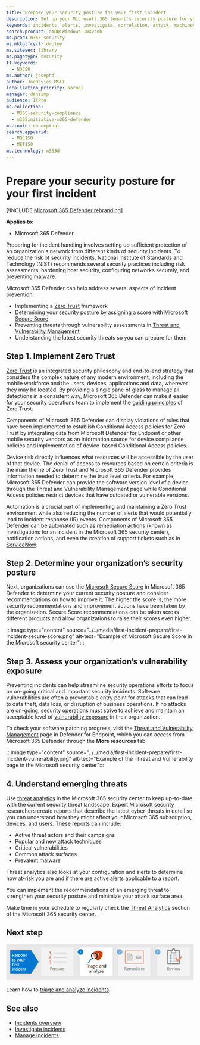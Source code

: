 ```yaml
---
title: Prepare your security posture for your first incident
description: Set up your Microsoft 365 tenant's security posture for your first incident in Microsoft 365 Defender.
keywords: incidents, alerts, investigate, correlation, attack, machines, devices, users, identities, identity, mailbox, email, 365, microsoft, m365
search.product: eADQiWindows 10XVcnh
ms.prod: m365-security
ms.mktglfcycl: deploy
ms.sitesec: library
ms.pagetype: security
f1.keywords: 
  - NOCSH
ms.author: josephd
author: JoeDavies-MSFT
localization_priority: Normal
manager: dansimp
audience: ITPro
ms.collection: 
  - M365-security-compliance
  - m365initiative-m365-defender
ms.topic: conceptual
search.appverid: 
  - MOE150
  - MET150
ms.technology: m365d
---
```

# Prepare your security posture for your first incident

[!INCLUDE [Microsoft 365 Defender rebranding](../includes/microsoft-defender.md)]

**Applies to:**
- Microsoft 365 Defender

Preparing for incident handling involves setting up sufficient protection of an organization's network from different kinds of security incidents. To reduce the risk of security incidents, National Institute of Standards and Technology (NIST) recommends several security practices including risk assessments, hardening host security, configuring networks securely, and preventing malware. 

Microsoft 365 Defender can help address several aspects of incident prevention: 

- Implementing a [Zero Trust](/security/zero-trust/) framework
- Determining your security posture by assigning a score with [Microsoft Secure Score](microsoft-secure-score.md)
- Preventing threats through vulnerability assessments in [Threat and Vulnerability Management](../defender-endpoint/next-gen-threat-and-vuln-mgt.md)
- Understanding the latest security threats so you can prepare for them

## Step 1. Implement Zero Trust

[Zero Trust](/security/zero-trust/) is an integrated security philosophy and end-to-end strategy that considers the complex nature of any modern environment, including the mobile workforce and the users, devices, applications and data, wherever they may be located. By providing a single pane of glass to manage all detections in a consistent way, Microsoft 365 Defender can make it easier for your security operations team to implement the [guiding principles](/security/zero-trust/#guiding-principles-of-zero-trust) of Zero Trust. 

Components of Microsoft 365 Defender can display violations of rules that have been implemented to establish Conditional Access policies for Zero Trust by integrating data from Microsoft Defender for Endpoint or other mobile security vendors as an information source for device compliance policies and implementation of device-based Conditional Access policies. 

Device risk directly influences what resources will be accessible by the user of that device. The denial of access to resources based on certain criteria is the main theme of Zero Trust and Microsoft 365 Defender provides information needed to determine the trust level criteria. For example, Microsoft 365 Defender can provide the software version level of a device through the Threat and Vulnerability Management page while Conditional Access policies restrict devices that have outdated or vulnerable versions.

Automation is a crucial part of implementing and maintaining a Zero Trust environment while also reducing the number of alerts that would potentially lead to incident response (IR) events. Components of Microsoft 365 Defender can be automated such as [remediation actions](m365d-autoir.md) (known as investigations for an incident in the Microsoft 365 security center), notification actions, and even the creation of support tickets such as in [ServiceNow](https://microsoft.service-now.com/sp/).

## Step 2. Determine your organization’s security posture

Next, organizations can use the [Microsoft Secure Score](microsoft-secure-score.md) in Microsoft 365 Defender to determine your current security posture and consider recommendations on how to improve it. The higher the score is, the more security recommendations and improvement actions have been taken by the organization. Secure Score recommendations can be taken across different products and allow organizations to raise their scores even higher. 

:::image type="content" source="../../media/first-incident-prepare/first-incident-secure-score.png" alt-text="Example of Microsoft Secure Score in the Microsoft security center":::
 
## Step 3. Assess your organization’s vulnerability exposure

Preventing incidents can help streamline security operations efforts to focus on on-going critical and important security incidents. Software vulnerabilities are often a preventable entry point for attacks that can lead to data theft, data loss, or disruption of business operations. If no attacks are on-going, security operations must strive to achieve and maintain an acceptable level of [vulnerability exposure](../defender-endpoint/tvm-exposure-score.md) in their organization.

To check your software patching progress, visit the [Threat and Vulnerability Management](../defender-endpoint/next-gen-threat-and-vuln-mgt.md) page in Defender for Endpoint, which you can access from Microsoft 365 Defender through the **More resources** tab.

:::image type="content" source="../../media/first-incident-prepare/first-incident-vulnerability.png" alt-text="Example of the Threat and Vulnerability page in the Microsoft security center"::: 
 
## 4. Understand emerging threats

Use [threat analytics](threat-analytics.md) in the Microsoft 365 security center to keep up-to-date with the current security threat landscape. Expert Microsoft security researchers create reports that describe the latest cyber-threats in detail so you can understand how they might affect your Microsoft 365 subscription, devices, and users. These reports can include:

- Active threat actors and their campaigns
- Popular and new attack techniques
- Critical vulnerabilities
- Common attack surfaces
- Prevalent malware

Threat analytics also looks at your configuration and alerts to determine how at-risk you are and if there are active alerts applicable to a report.

You can implement the recommendations of an emerging threat to strengthen your security posture and minimize your attack surface area.

Make time in your schedule to regularly check the [Threat Analytics](threat-analytics.md) section of the Microsoft 365 security center.

## Next step

[![Step 1: Learn how to triage and analyze incidents](../../media/first-incident-overview/first-incident-path-step1.png)](first-incident-analyze.md)

Learn how to [triage and analyze incidents](first-incident-analyze.md).

## See also

- [Incidents overview](incidents-overview.md)
- [Investigate incidents](investigate-incidents.md)
- [Manage incidents](manage-incidents.md)
